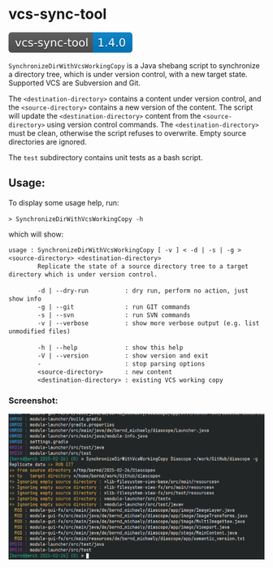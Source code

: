 # vcs-sync-tool

![Version 1.4.0](./doc/shields/vcs-sync-tool.svg "Version 1.4.0")

`SynchronizeDirWithVcsWorkingCopy` is a Java shebang script to synchronize a directory tree, which is under version control, with a new target state. Supported VCS are Subversion and Git.

The `<destination-directory>` contains a content under version control, and the `<source-directory>` contains a new version of the content. The script will update the `<destination-directory>` content from the `<source-directory>` using version control commands. The `<destination-directory>` must be clean, otherwise the script refuses to overwrite. Empty source directories are ignored.

The `test` subdirectory contains unit tests as a bash script.

## Usage:

To display some usage help, run:

`> SynchronizeDirWithVcsWorkingCopy -h`

which will show:

    usage : SynchronizeDirWithVcsWorkingCopy [ -v ] < -d | -s | -g > <source-directory> <destination-directory>
            Replicate the state of a source directory tree to a target directory which is under version control.

            -d | --dry-run          : dry run, perform no action, just show info
            -g | --git              : run GIT commands
            -s | --svn              : run SVN commands
            -v | --verbose          : show more verbose output (e.g. list unmodified files)

            -h | --help             : show this help
            -V | --version          : show version and exit
            -                       : stop parsing options
            <source-directory>      : new content
            <destination-directory> : existing VCS working copy

### Screenshot:

![Screenshot 1](./doc/screenshots/Screenshot_1.png "Screenshot 1")

